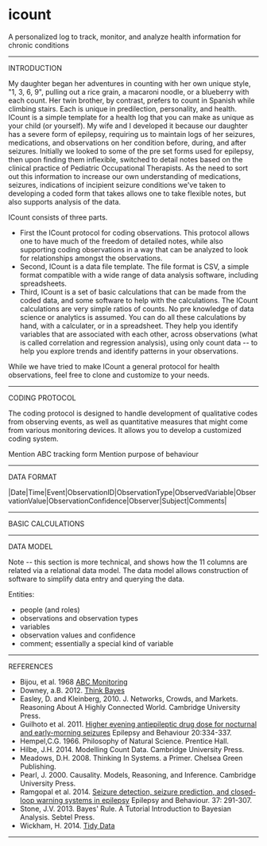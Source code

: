 # icount
A personalized log to track, monitor, and analyze health information for chronic conditions 

________________


INTRODUCTION


My daughter began her adventures in counting with her own unique style, "1, 3, 6, 9", pulling out a rice grain, a macaroni noodle, or a blueberry with each count. Her twin brother, by contrast, prefers to count in Spanish while climbing stairs. Each is unique in predilection, personality, and health.  ICount is a simple template for a health log that you can make as unique as your child (or yourself). My wife and I developed it because our daughter has a severe form of epilepsy, requiring us to maintain logs of her seizures, medications, and observations on her condition before, during, and after seizures. Initially we looked to some of the pre set forms used for epilepsy, then upon finding them inflexible, switched to detail notes based on the clinical practice of Pediatric Occupational Therapists. As the need to sort out this information to increase our own understanding of medications, seizures, indications of incipient seizure conditions we've taken to developing a coded form that takes allows one to take flexible notes, but also supports analysis of the data.

ICount consists of three parts. 
- First the ICount protocol for coding observations. This protocol allows one to have much of the freedom of detailed notes, while also supporting coding observations in a way that can be analyzed to look for relationships amongst the observations.
- Second, ICount is a data file template. The file format is CSV, a simple format compatible with a wide range of data analysis software, including spreadsheets. 
- Third, ICount is a set of basic calculations that can be made from the coded data, and some software to help with the calculations. The ICount calculations are very simple ratios of counts. No pre knowledge of data science or analytics is assumed. You can do all these calculations by hand, with a calculater, or in a spreadsheet. They help you identify variables that are associated with each other, across observations (what is called correlation and regression analysis), using only count data -- to help you explore trends and identify patterns in your observations. 

While we have tried to make ICount a general protocol for health observations, feel free to clone and customize to your needs.
_________________

CODING PROTOCOL

The coding protocol is designed to handle development of qualitative codes from observing events, as well as quantitative measures that might come from various monitoring devices. It allows you to develop a customized coding system.


Mention ABC tracking form
Mention purpose of behaviour

_________________

DATA FORMAT

|Date|Time|Event|ObservationID|ObservationType|ObservedVariable|ObservationValue|ObservationConfidence|Observer|Subject|Comments|


_________________

BASIC CALCULATIONS


_________________

DATA MODEL

Note -- this section is more technical, and shows how the 11 columns are related via a relational data model. The data model allows construction of software to simplify data entry and querying the data.

Entities:
- people (and roles)
- observations and observation types
- variables
- observation values and confidence
- comment; essentially a special kind of variable

_________________

REFERENCES

- Bijou, et al. 1968 [ABC Monitoring](http://www.ncbi.nlm.nih.gov/pmc/articles/PMC1310995/pdf/jaba00084-0079.pdf)
- Downey, a.B. 2012. [Think Bayes](http://www.greenteapress.com/thinkbayes/)
- Easley, D. and Kleinberg, 2010. J. Networks, Crowds, and Markets. Reasoning About A Highly Connected World. Cambridge University Press.
- Guilhoto et al. 2011. [Higher evening antiepileptic drug dose for nocturnal and early-morning seizures](http://www.sciencedirect.com/science/article/pii/S1525505010007365) Epilepsy and Behaviour 20:334-337.
- Hempel,C.G. 1966. Philosophy of Natural Science. Prentice Hall.
- Hilbe, J.H. 2014. Modelling Count Data. Cambridge University Press.
- Meadows, D.H. 2008. Thinking In Systems. a Primer. Chelsea Green Publishing.
- Pearl, J. 2000. Causality. Models, Reasoning, and Inference. Cambridge University Press.
- Ramgopal et al. 2014. [Seizure detection, seizure prediction, and closed-loop warning systems in epilepsy](http://www.sciencedirect.com/science/article/pii/S1525505014002297) Epilepsy and Behaviour. 37: 291-307.
- Stone, J.V. 2013. Bayes' Rule. A Tutorial Introduction to Bayesian Analysis. Sebtel Press.
- Wickham, H. 2014. [Tidy Data](http://www.jstatsoft.org/v59/i10/paper)

_________________
